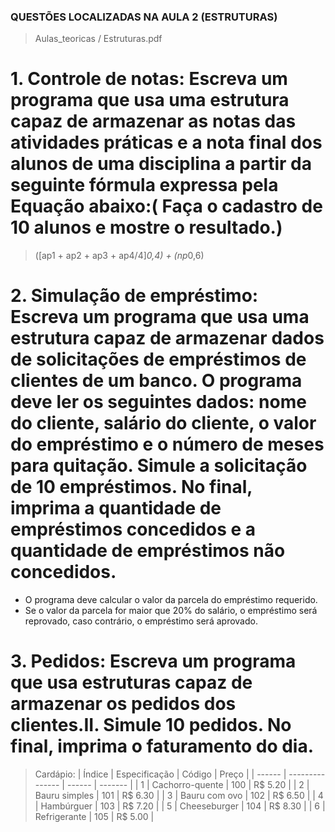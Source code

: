 ### QUESTÕES LOCALIZADAS NA AULA 2 (ESTRUTURAS)
> Aulas_teoricas / Estruturas.pdf

# 1. Controle de notas: Escreva um programa que usa uma estrutura capaz de armazenar as notas das atividades práticas e a nota final dos alunos de uma disciplina a partir da seguinte fórmula expressa pela Equação abaixo:( Faça o cadastro de 10 alunos e mostre o resultado.)

> ([ap1 + ap2 + ap3 + ap4/4]*0,4) + (np*0,6) 

# 2. Simulação de empréstimo: Escreva um programa que usa uma estrutura capaz de armazenar dados de solicitações de empréstimos de clientes de um banco. O programa deve ler os seguintes dados: nome do cliente, salário do cliente, o valor do empréstimo e o número de meses para quitação. Simule a solicitação de 10 empréstimos. No final, imprima a quantidade de empréstimos concedidos e a quantidade de empréstimos não concedidos.

- O programa deve calcular o valor da parcela do empréstimo requerido.
- Se o valor da parcela for maior que 20% do salário, o empréstimo será reprovado, caso contrário, o empréstimo será aprovado.

# 3. Pedidos: Escreva um programa que usa estruturas capaz de armazenar os pedidos dos clientes.II. Simule 10 pedidos. No final, imprima o faturamento do dia.

> Cardápio: 
| Índice | Especificação   | Código | Preço   |
| ------ | --------------- | ------ | ------- |
| 1      | Cachorro-quente | 100    | R$ 5.20 |
| 2      | Bauru simples   | 101    | R$ 6.30 |
| 3      | Bauru com ovo   | 102    | R$ 6.50 |
| 4      | Hambúrguer      | 103    | R$ 7.20 |
| 5      | Cheeseburger    | 104    | R$ 8.30 |
| 6      | Refrigerante    | 105    | R$ 5.00 |

